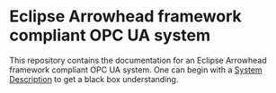 # Eclipse Arrowhead framework compliant OPC UA system

This repository contains the documentation for an Eclipse Arrowhead framework compliant OPC UA system.
One can begin with a [System Description](OPCUA_SysD.md) to get a black box understanding.
